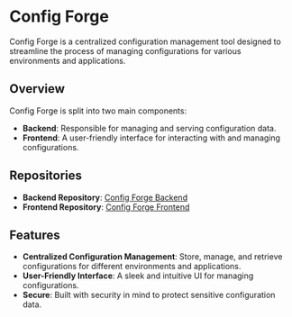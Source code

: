 # Config Forge

Config Forge is a centralized configuration management tool designed to streamline the process of managing configurations for various environments and applications.

## Overview

Config Forge is split into two main components:

- **Backend**: Responsible for managing and serving configuration data.
- **Frontend**: A user-friendly interface for interacting with and managing configurations.

## Repositories

- **Backend Repository**: [Config Forge Backend](https://github.com/sarin32/config-forge-backend.git)
- **Frontend Repository**: [Config Forge Frontend](https://github.com/sarin32/config-forge-frontend.git)

## Features

- **Centralized Configuration Management**: Store, manage, and retrieve configurations for different environments and applications.
- **User-Friendly Interface**: A sleek and intuitive UI for managing configurations.
- **Secure**: Built with security in mind to protect sensitive configuration data.

